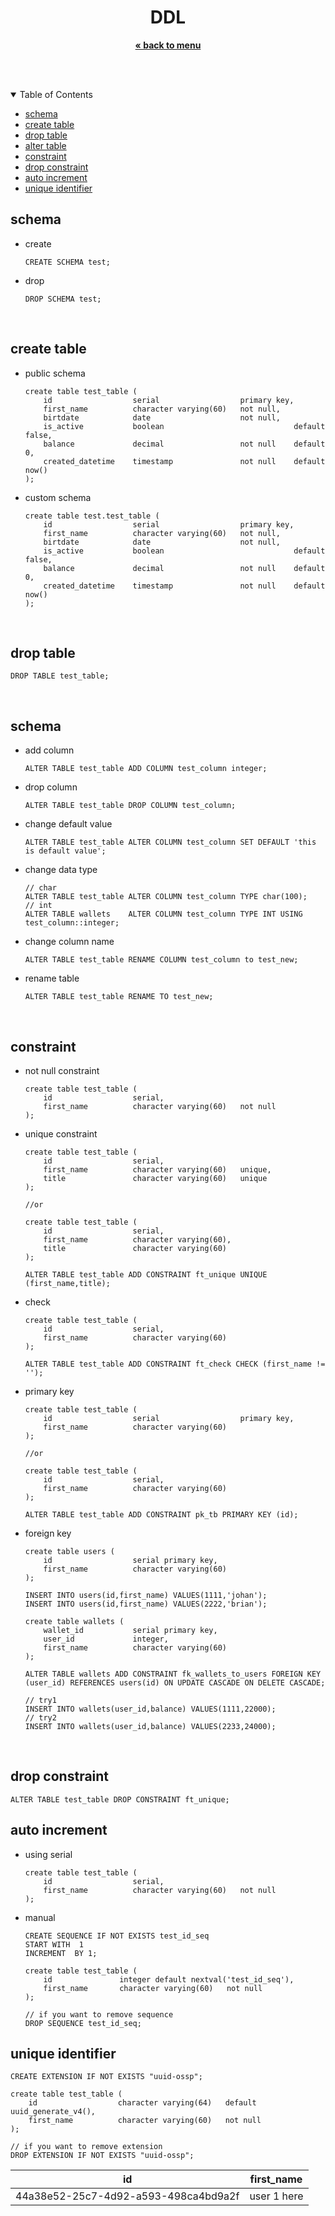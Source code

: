 
<p align="center">
    <h1 align="center">DDL</h1>
    <p align="center">
        <a href="../README.md"><strong>« back to menu</strong></a>
    </p>
    <br />
    <br />
</p>

<details open="open">
  <summary>Table of Contents</summary>
  <ul>
    <li><a href="#schema">schema</a></li>
    <li><a href="#create-table">create table</a></li>
    <li><a href="#drop-table">drop table</a></li>
    <li><a href="#alter-table">alter table</a></li>
    <li><a href="#constraint">constraint</a></li>
    <li><a href="#drop-constraint">drop constraint</a></li>
    <li><a href="#auto-increment">auto increment</a></li>
    <li><a href="#unique-identifier">unique identifier</a></li>
  </ul>
</details>

## schema
* create
    ```
    CREATE SCHEMA test;
    ```
* drop
    ```
    DROP SCHEMA test;
    ```
<br />

## create table
* public schema
    ```
    create table test_table (
        id                  serial                  primary key,
        first_name          character varying(60)   not null,
        birtdate            date                    not null,
        is_active           boolean                             default false,
        balance             decimal                 not null    default 0,
        created_datetime    timestamp               not null    default now()
    );
    ```

* custom schema
    ```
    create table test.test_table (
        id                  serial                  primary key,
        first_name          character varying(60)   not null,
        birtdate            date                    not null,
        is_active           boolean                             default false,
        balance             decimal                 not null    default 0,
        created_datetime    timestamp               not null    default now()
    );
    ```
<br />

## drop table
```
DROP TABLE test_table;
```
<br />

## schema
* add column
    ```
    ALTER TABLE test_table ADD COLUMN test_column integer;
    ```
* drop column
    ```
    ALTER TABLE test_table DROP COLUMN test_column;
    ```
* change default value
    ```
    ALTER TABLE test_table ALTER COLUMN test_column SET DEFAULT 'this is default value';
    ```
* change data type
    ```
    // char
    ALTER TABLE test_table ALTER COLUMN test_column TYPE char(100);
    // int
    ALTER TABLE wallets    ALTER COLUMN test_column TYPE INT USING test_column::integer;
    ```
* change column name
    ```
    ALTER TABLE test_table RENAME COLUMN test_column to test_new;
    ```
* rename table
    ```
    ALTER TABLE test_table RENAME TO test_new;
    ```
<br />

## constraint
* not null constraint
    ```
    create table test_table (
        id                  serial,
        first_name          character varying(60)   not null
    );
    ```

* unique constraint
    ```
    create table test_table (
        id                  serial,
        first_name          character varying(60)   unique,
        title               character varying(60)   unique
    );

    //or

    create table test_table (
        id                  serial,
        first_name          character varying(60),
        title               character varying(60)
    );

    ALTER TABLE test_table ADD CONSTRAINT ft_unique UNIQUE (first_name,title);
    ```
* check
    ```
    create table test_table (
        id                  serial,
        first_name          character varying(60)
    );

    ALTER TABLE test_table ADD CONSTRAINT ft_check CHECK (first_name != '');
    ```

* primary key
    ```
    create table test_table (
        id                  serial                  primary key,
        first_name          character varying(60)
    );

    //or

    create table test_table (
        id                  serial,
        first_name          character varying(60)
    );

    ALTER TABLE test_table ADD CONSTRAINT pk_tb PRIMARY KEY (id);
    ```

* foreign key
    ```
    create table users (
        id                  serial primary key,
        first_name          character varying(60)
    );

    INSERT INTO users(id,first_name) VALUES(1111,'johan');
    INSERT INTO users(id,first_name) VALUES(2222,'brian');

    create table wallets (
        wallet_id           serial primary key,
        user_id             integer,
        first_name          character varying(60)
    );

    ALTER TABLE wallets ADD CONSTRAINT fk_wallets_to_users FOREIGN KEY (user_id) REFERENCES users(id) ON UPDATE CASCADE ON DELETE CASCADE;

    // try1
    INSERT INTO wallets(user_id,balance) VALUES(1111,22000);
    // try2
    INSERT INTO wallets(user_id,balance) VALUES(2233,24000);

<br>

## drop constraint
```
ALTER TABLE test_table DROP CONSTRAINT ft_unique;
```

## auto increment
* using serial
    ```
    create table test_table (
        id                  serial,
        first_name          character varying(60)   not null
    );
    ```

* manual
    ```
    CREATE SEQUENCE IF NOT EXISTS test_id_seq 
    START WITH  1 
    INCREMENT  BY 1;

    create table test_table (
        id               integer default nextval('test_id_seq'),
        first_name       character varying(60)   not null
    );

    // if you want to remove sequence
    DROP SEQUENCE test_id_seq;
    ```

## unique identifier
```
CREATE EXTENSION IF NOT EXISTS "uuid-ossp";

create table test_table (
    id                  character varying(64)   default uuid_generate_v4(),
    first_name          character varying(60)   not null
);

// if you want to remove extension
DROP EXTENSION IF NOT EXISTS "uuid-ossp";
```

|                  id                  | first_name |
| :---: | :---: |
| 44a38e52-25c7-4d92-a593-498ca4bd9a2f | user 1 here |